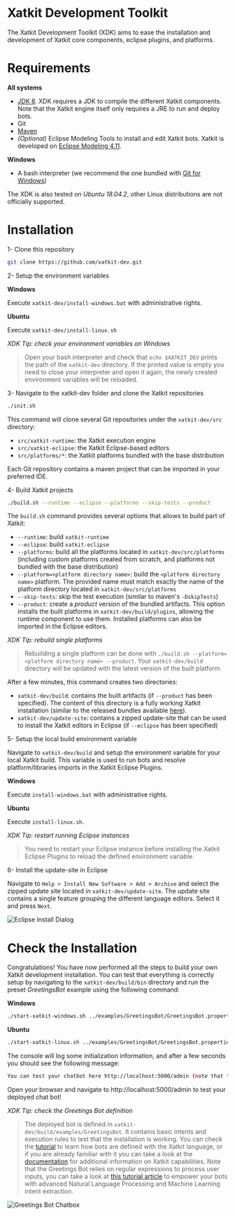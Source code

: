 # Xatkit Development Toolkit
The Xatkit Development Toolkit (XDK) aims to ease the installation and development of Xatkit core components, eclipse plugins, and platforms.

# Requirements

**All systems**

- [JDK 8](https://www.java.com/en/download/). XDK requires a JDK to compile the different Xatkit components. Note that the Xatkit engine itself only requires a JRE to run and deploy bots.
- Git
- [Maven](https://maven.apache.org/)
- *(Optional)* Eclipse Modeling Tools to install and edit Xatkit bots. Xatkit is developed on [Eclipse Modeling 4.11](https://www.eclipse.org/downloads/packages/release/2019-03/r/eclipse-modeling-tools).

**Windows**

- A bash interpreter (we recommend the one bundled with [Git for Windows](https://gitforwindows.org/))

The XDK is also tested on *Ubuntu 18.04.2*, other Linux distributions are not officially supported.

# Installation

1- Clone this repository

```bash
git clone https://github.com/xatkit-dev.git
```

2- Setup the environment variables

**Windows**

Execute `xatkit-dev/install-windows.bat` with administrative rights.

**Ubuntu**

Execute `xatkit-dev/install-linux.sh`

*XDK Tip: check your environment variables on Windows*

> Open your bash interpreter and check that `echo $XATKIT_DEV` prints the path of the `xatkit-dev` directory. If the printed value is empty you need to close your interpreter and open it again, the newly created environment variables will be reloaded.

3- Navigate to the xatkit-dev folder and clone the Xatkit repositories

```bash
./init.sh
```

This command will clone several Git repositories under the `xatkit-dev/src` directory:

- `src/xatkit-runtime`: the Xatkit execution engine
- `src/xatkit-eclipse`: the Xatkit Eclipse-based editors
- `src/platforms/*`: the Xatkit platforms bundled with the base distribution

Each Git repository contains a maven project that can be imported in your preferred IDE.

4- Build Xatkit projects

```bash
./build.sh --runtime --eclipse --platforms --skip-tests --product
```

The `build.sh` command provides several options that allows to build part of Xatkit:

- `--runtime`: build `xatkit-runtime`
- `--eclipse`: build `xatkit-eclipse`
- `--platforms`: build all the platforms located in `xatkit-dev/src/platforms` (including custom platforms created from scratch, and platforms not bundled with the base distribution)
- `--platform=<platform directory name>`: build the `<platform directory name>` platform. The provided name must match exactly the name of the platform directory located in `xatkit-dev/src/platforms`
- `--skip-tests`: skip the test execution (similar to maven's `-DskipTests`)
- `--product`: create a *product* version of the bundled artifacts. This option installs the built platforms in `xatkit-dev/build/plugins`, allowing the runtime component to use them. Installed platforms can also be imported in the Eclipse editors.

*XDK Tip: rebuild single platforms*

>Rebuilding a single platform can be done with `./build.sh --platform=<platform directory name> --product`. Your `xatkit-dev/build` directory will be updated with the latest version of the built platform.

After a few minutes, this command creates two directories:

- `xatkit-dev/build`: contains the built artifacts (if `--product` has been specified). The content of this directory is a fully working Xatkit installation (similar to the released bundles available [here](https://github.com/xatkit-bot-platform/xatkit-releases/releases)).
- `xatkit-dev/update-site`: contains a zipped update-site that can be used to install the Xatkit editors in Eclipse (if `--eclipse` has been specified)

5- Setup the local build environment variable

Navigate to `xatkit-dev/build` and setup the environment variable for your local Xatkit build. This variable is used to run bots and resolve platform/libraries imports in the Xatkit Eclipse Plugins.

**Windows**

Execute `install-windows.bat` with administrative rights.

**Ubuntu**

Execute `install-linux.sh`.

*XDK Tip: restart running Eclipse instances*

> You need to restart your Eclipse instance before installing the Xatkit Eclipse Plugins to reload the defined environment variable.

6- Install the update-site in Eclipse

Navigate to `Help > Install New Software > Add > Archive` and select the zipped update site located in `xatkit-dev/update-site`. The update site contains a single feature grouping the different language editors. Select it and press `Next`.

![Eclipse Install Dialog](https://raw.githubusercontent.com/wiki/xatkit-bot-platform/xatkit-dev/img/install-eclipse.png)

# Check the Installation

Congratulations! You have now performed all the steps to build your own Xatkit development installation. You can test that everything is correctly setup by navigating to the `xatkit-dev/build/bin` directory and run the preset *GreetingsBot* example using the following command:

**Windows**

```bash
./start-xatkit-windows.sh ../examples/GreetingsBot/GreetingsBot.properties
```

**Ubuntu**

```bash
./start-xatkit-linux.sh ../examples/GreetingsBot/GreetingsBot.properties
```

The console will log some initialization information, and after a few seconds you should see the following message:

```bash
You can test your chatbot here http://localhost:5000/admin (note that the bots behavior can be slightly different on the test page than when it is deployed on a server)
```

Open your browser and navigate to http://localhost:5000/admin to test your deployed chat bot!

*XDK Tip: check the Greetings Bot definition*

> The deployed bot is defined in `xatkit-dev/build/examples/GreetingsBot`. It contains basic intents and execution rules to test that the installation is working. You can check the [tutorial]() to learn how bots are defined with the Xatkit language, or if you are already familiar with it you can take a look at the [documentation](https://github.com/xatkit-bot-platform/xatkit-releases/wiki) for additional information on Xatkit capabilities.  Note that the Greetings Bot relies on regular expressions to process user inputs, you can take a look at [this tutorial article]() to empower your bots with advanced Natural Language Processing and Machine Learning intent extraction.

![Greetings Bot Chatbox](https://raw.githubusercontent.com/wiki/xatkit-bot-platform/xatkit-dev/img/greetings-bot-chatbox-example.png)



